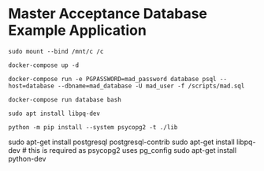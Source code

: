 # Master Acceptance Database Example Application

`sudo mount --bind /mnt/c /c`

`docker-compose up -d`

`docker-compose run -e PGPASSWORD=mad_password database psql --host=database --dbname=mad_database -U mad_user -f /scripts/mad.sql`

`docker-compose run database bash`

`sudo apt install libpq-dev`

`python -m pip install --system psycopg2 -t ./lib`


sudo apt-get install postgresql postgresql-contrib
sudo apt-get install libpq-dev # this is required as psycopg2 uses pg_config
sudo apt-get install python-dev



